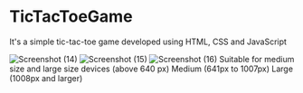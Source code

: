 # TicTacToeGame
It's a simple tic-tac-toe game developed using HTML, CSS and JavaScript 

![Screenshot (14)](https://user-images.githubusercontent.com/123310071/213925135-44ef9646-0dc1-4349-aefe-52d10c4890bf.png)
![Screenshot (15)](https://user-images.githubusercontent.com/123310071/213925140-e8ac7ff7-fb7e-4b20-86d9-b7cfa9f41bd6.png)
![Screenshot (16)](https://user-images.githubusercontent.com/123310071/213925165-6f88359f-e9e7-4b34-9eec-46a05a2da45d.png)
Suitable for medium size and large size devices (above 640 px)
Medium (641px to 1007px)
Large (1008px and larger)
